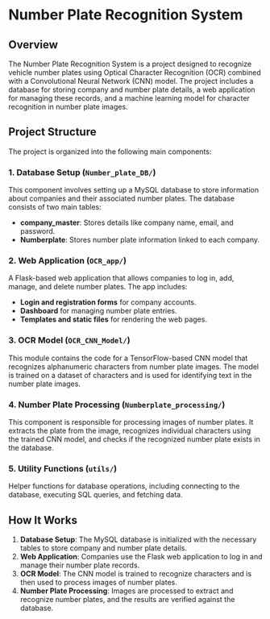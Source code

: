 # Number Plate Recognition System

## Overview

The Number Plate Recognition System is a project designed to recognize vehicle number plates using Optical Character Recognition (OCR) combined with a Convolutional Neural Network (CNN) model. The project includes a database for storing company and number plate details, a web application for managing these records, and a machine learning model for character recognition in number plate images.

## Project Structure

The project is organized into the following main components:

### 1. Database Setup (`Number_plate_DB/`)

This component involves setting up a MySQL database to store information about companies and their associated number plates. The database consists of two main tables:

- **company_master**: Stores details like company name, email, and password.
- **Numberplate**: Stores number plate information linked to each company.

### 2. Web Application (`OCR_app/`)

A Flask-based web application that allows companies to log in, add, manage, and delete number plates. The app includes:

- **Login and registration forms** for company accounts.
- **Dashboard** for managing number plate entries.
- **Templates and static files** for rendering the web pages.

### 3. OCR Model (`OCR_CNN_Model/`)

This module contains the code for a TensorFlow-based CNN model that recognizes alphanumeric characters from number plate images. The model is trained on a dataset of characters and is used for identifying text in the number plate images.

### 4. Number Plate Processing (`Numberplate_processing/`)

This component is responsible for processing images of number plates. It extracts the plate from the image, recognizes individual characters using the trained CNN model, and checks if the recognized number plate exists in the database.

### 5. Utility Functions (`utils/`)

Helper functions for database operations, including connecting to the database, executing SQL queries, and fetching data.

## How It Works

1. **Database Setup**: The MySQL database is initialized with the necessary tables to store company and number plate details.
2. **Web Application**: Companies use the Flask web application to log in and manage their number plate records.
3. **OCR Model**: The CNN model is trained to recognize characters and is then used to process images of number plates.
4. **Number Plate Processing**: Images are processed to extract and recognize number plates, and the results are verified against the database.
